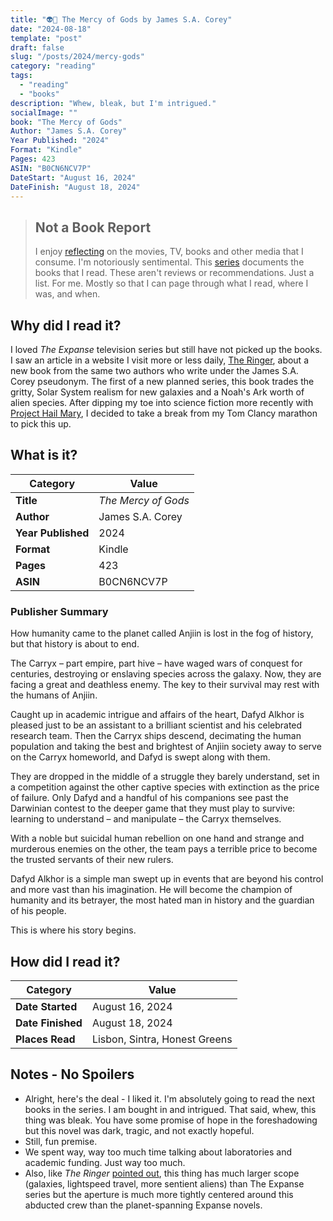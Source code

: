 ```yaml
---
title: "👽🧫 The Mercy of Gods by James S.A. Corey"
date: "2024-08-18"
template: "post"
draft: false
slug: "/posts/2024/mercy-gods"
category: "reading"
tags:
  - "reading"
  - "books"
description: "Whew, bleak, but I'm intrigued."
socialImage: ""
book: "The Mercy of Gods"
Author: "James S.A. Corey"
Year Published: "2024"
Format: "Kindle"
Pages: 423
ASIN: "B0CN6NCV7P"
DateStart: "August 16, 2024"
DateFinish: "August 18, 2024"
---
```


> ## Not a Book Report
> I enjoy [reflecting](https://blog.samrhea.com/posts/2019/analyze-media-habits) on the movies, TV, books and other media that I consume. I'm notoriously sentimental. This [series](https://blog.samrhea.com/category/reading) documents the books that I read. These aren't reviews or recommendations. Just a list. For me. Mostly so that I can page through what I read, where I was, and when.

## Why did I read it?
I loved _The Expanse_ television series but still have not picked up the books. I saw an article in a website I visit more or less daily, [The Ringer](https://theringer.com), about a new book from the same two authors who write under the James S.A. Corey pseudonym. The first of a new planned series, this book trades the gritty, Solar System realism for new galaxies and a Noah's Ark worth of alien species. After dipping my toe into science fiction more recently with [Project Hail Mary](https://blog.samrhea.com/posts/2024/hail-mary), I decided to take a break from my Tom Clancy marathon to pick this up.

## What is it?
|Category|Value|
|---|---|
|**Title**|*The Mercy of Gods*|
|**Author**|James S.A. Corey|
|**Year Published**|2024|
|**Format**|Kindle|
|**Pages**|423|
|**ASIN**|B0CN6NCV7P|

### Publisher Summary

How humanity came to the planet called Anjiin is lost in the fog of history, but that history is about to end.

The Carryx – part empire, part hive – have waged wars of conquest for centuries, destroying or enslaving species across the galaxy.  Now, they are facing a great and deathless enemy. The key to their survival may rest with the humans of Anjiin.  

Caught up in academic intrigue and affairs of the heart, Dafyd Alkhor is pleased just to be an assistant to a brilliant scientist and his celebrated research team.  Then the Carryx ships descend, decimating the human population and taking the best and brightest of Anjiin society away to serve on the Carryx homeworld, and Dafyd is swept along with them.

They are dropped in the middle of a struggle they barely understand, set in a competition against the other captive species with extinction as the price of failure.  Only Dafyd and a handful of his companions see past the Darwinian contest to the deeper game that they must play to survive: learning to understand – and manipulate – the Carryx themselves.

With a noble but suicidal human rebellion on one hand and strange and murderous enemies on the other, the team pays a terrible price to become the trusted servants of their new rulers.

Dafyd Alkhor is a simple man swept up in events that are beyond his control and more vast than his imagination.  He will become the champion of humanity and its betrayer, the most hated man in history and the guardian of his people.

This is where his story begins.

## How did I read it?
|Category|Value|
|---|---|
|**Date Started**|August 16, 2024|
|**Date Finished**|August 18, 2024|
|**Places Read**|Lisbon, Sintra, Honest Greens|

## Notes - No Spoilers
* Alright, here's the deal - I liked it. I'm absolutely going to read the next books in the series. I am bought in and intrigued. That said, whew, this thing was bleak. You have some promise of hope in the foreshadowing but this novel was dark, tragic, and not exactly hopeful.
* Still, fun premise.
* We spent way, way too much time talking about laboratories and academic funding. Just way too much.
* Also, like _The Ringer_ [pointed out](https://www.theringer.com/2024/8/12/24218143/the-mercy-of-gods-review-the-captives-war-james-s-a-corey-sci-fi), this thing has much larger scope (galaxies, lightspeed travel, more sentient aliens) than The Expanse series but the aperture is much more tightly centered around this abducted crew than the planet-spanning Expanse novels.
